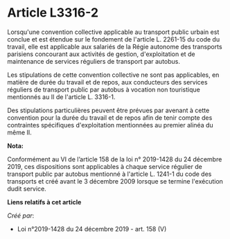 # Article L3316-2

Lorsqu'une convention collective applicable au transport public urbain est conclue et est étendue sur le fondement de
l'article L. 2261-15 du code du travail, elle est applicable aux salariés de la Régie autonome des transports parisiens
concourant aux activités de gestion, d'exploitation et de maintenance de services réguliers de transport par autobus.

Les stipulations de cette convention collective ne sont pas applicables, en matière de durée du travail et de repos, aux
conducteurs des services réguliers de transport public par autobus à vocation non touristique mentionnés au II de l'article
L. 3316-1.

Des stipulations particulières peuvent être prévues par avenant à cette convention pour la durée du travail et de repos afin
de tenir compte des contraintes spécifiques d'exploitation mentionnées au premier alinéa du même II.

**Nota:**

Conformément au VI de l’article 158 de la loi n° 2019-1428 du 24 décembre 2019, ces dispositions sont applicables à chaque
service régulier de transport public par autobus mentionné à l'article L. 1241-1 du code des transports et créé avant le 3
décembre 2009 lorsque se termine l'exécution dudit service.

**Liens relatifs à cet article**

_Créé par_:

  - Loi n°2019-1428 du 24 décembre 2019 - art. 158 (V)
